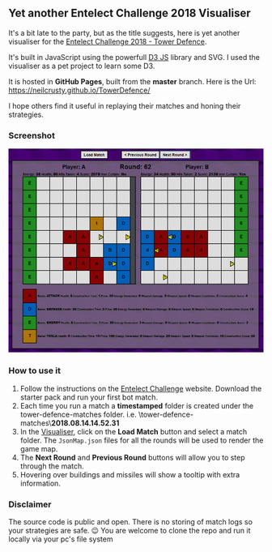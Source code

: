 ## Yet another Entelect Challenge 2018 Visualiser

It's a bit late to the party, but as the title suggests, here is yet another visualiser for the [Entelect Challenge 2018 - Tower Defence](https://challenge.entelect.co.za/). 

It's built in JavaScript using the powerfull [D3 JS](https://d3js.org/) library and SVG. I used the visualiser as a pet project to learn some D3.

It is hosted in **GitHub Pages**, built from the **master** branch. Here is the Url: https://neilcrusty.github.io/TowerDefence/

I hope others find it useful in replaying their matches and honing their strategies.

### Screenshot

![Image of the game map](https://github.com/NeilCrusty/TowerDefence/blob/master/assets/map_view.PNG?raw=true)

### How to use it


1. Follow the instructions on the [Entelect Challenge](https://challenge.entelect.co.za/) website. Download the starter pack and run your first bot match.
2. Each time you run a match a **timestamped** folder is created under the tower-defence-matches folder. i.e. \tower-defence-matches\\**2018.08.14.14.52.31**
3. In the [Visualiser](https://neilcrusty.github.io/TowerDefence/), click on the **Load Match** button and select a match folder. The `JsonMap.json` files for all the rounds will be used to render the game map.
4. The **Next Round** and **Previous Round** buttons will allow you to step through the match.
5. Hovering over buildings and missiles will show a tooltip with extra information.


### Disclaimer ###

The source code is public and open. There is no storing of match logs so your strategies are safe. :wink: You are welcome to clone the repo and run it locally via your pc's file system
